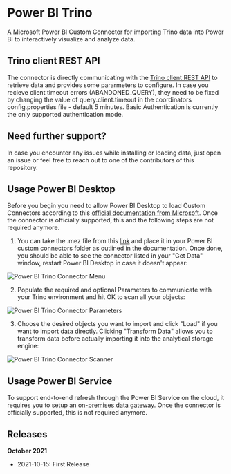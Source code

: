 # Power BI Trino
A Microsoft Power BI Custom Connector for importing Trino data into Power BI to interactively visualize and analyze data. 

## Trino client REST API
The connector is directly communicating with the [Trino client REST API](https://trino.io/docs/current/develop/client-protocol.html) to retrieve data and provides some pararmeters to configure. In case you recieve client timeout errors (ABANDONED_QUERY), they need to be fixed by changing the value of query.client.timeout in the coordinators config.properties file - default 5 minutes. Basic Authentication is currently the only supported authentication mode.

## Need further support?
In case you encounter any issues while installing or loading data, just open an issue or feel free to reach out to one of the contributors of this repository. 

## Usage Power BI Desktop
Before you begin you need to allow Power BI Desktop to load Custom Connectors according to this [official documentation from Microsoft](https://docs.microsoft.com/en-us/power-bi/connect-data/desktop-connector-extensibility). Once the connector is officially supported, this and the following steps are not required anymore.

1. You can take the .mez file from this [link](https://github.com/pichlerpa/PowerBITrinoConnector/raw/master/Trino/bin/Debug/Trino.mez) and place it in your Power BI custom connectors folder as outlined in the documentation. Once done, you should be able to see the connector listed in your "Get Data" window, restart Power BI Desktop in case it doesn't appear:

![Power BI Trino Connector Menu](https://github.com/pichlerpa/PowerBITrinoConnector/blob/master/Trino/img/MenuConnector.JPG)

2. Populate the required and optional Parameters to communicate with your Trino environment and hit OK to scan all your objects:

![Power BI Trino Connector Parameters](https://github.com/pichlerpa/PowerBITrinoConnector/blob/master/Trino/img/ParaConnector.JPG)

3. Choose the desired objects you want to import and click "Load" if you want to import data directly. Clicking "Transform Data" allows you to transform data before actually importing it into the analytical storage engine:

![Power BI Trino Connector Scanner](https://github.com/pichlerpa/PowerBITrinoConnector/blob/master/Trino/img/ScanConnector.JPG)

## Usage Power BI Service
To support end-to-end refresh through the Power BI Service on the cloud, it requires you to setup an [on-premises data gateway](https://docs.microsoft.com/en-us/power-bi/connect-data/service-gateway-custom-connectors). Once the connector is officially supported, this is not required anymore.

## Releases

**October 2021**
- 2021-10-15: First Release
